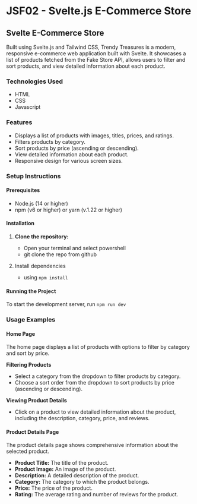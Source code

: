 # JSF02 - Svelte.js E-Commerce Store

## Svelte E-Commerce Store

Built using Svelte.js and Tailwind CSS, Trendy Treasures is a modern, responsive e-commerce web application built with Svelte. It showcases a list of products fetched from the Fake Store API, allows users to filter and sort products, and view detailed information about each product.

### Technologies Used

- HTML
- CSS
- Javascript

### Features

- Displays a list of products with images, titles, prices, and ratings.
- Filters products by category.
- Sort products by price (ascending or descending).
- View detailed information about each product.
- Responsive design for various screen sizes.

### Setup Instructions

#### Prerequisites

- Node.js (14 or higher)
- npm (v6 or higher) or yarn (v.1.22 or higher)

#### Installation

1. **Clone the repository:**
   - Open your terminal and select powershell
   - git clone the repo from github
   
2. Install dependencies
   - using `npm install`

#### Running the Project

To start the development server, run `npm run dev`

### Usage Examples

#### Home Page

The home page displays a list of products with options to filter by category and sort by price.

**Filtering Products**

- Select a category from the dropdown to filter products by category.
- Choose a sort order from the dropdown to sort products by price (ascending or descending).

**Viewing Product Details**

- Click on a product to view detailed information about the product, including the description, category, price, and reviews.

#### Product Details Page

The product details page shows comprehensive information about the selected product.

- **Product Title:** The title of the product.
- **Product Image:** An image of the product.
- **Description:** A detailed description of the product.
- **Category:** The category to which the product belongs.
- **Price:** The price of the product.
- **Rating:** The average rating and number of reviews for the product.

